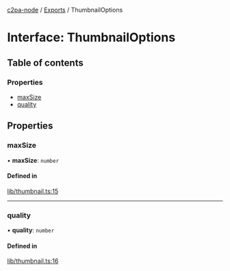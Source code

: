 [c2pa-node](../README.md) / [Exports](../modules.md) / ThumbnailOptions

# Interface: ThumbnailOptions

## Table of contents

### Properties

- [maxSize](ThumbnailOptions.md#maxsize)
- [quality](ThumbnailOptions.md#quality)

## Properties

### maxSize

• **maxSize**: `number`

#### Defined in

[lib/thumbnail.ts:15](https://github.com/contentauth/c2pa-node/blob/8ab0fc7/js-src/lib/thumbnail.ts#L15)

___

### quality

• **quality**: `number`

#### Defined in

[lib/thumbnail.ts:16](https://github.com/contentauth/c2pa-node/blob/8ab0fc7/js-src/lib/thumbnail.ts#L16)
